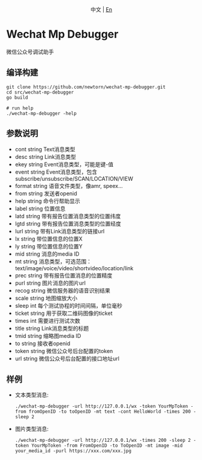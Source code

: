 <p align="center">中文 | <a href="./doc/README-en_US.md">En</a>

# Wechat Mp Debugger

微信公众号调试助手

## 编译构建
```shell
git clone https://github.com/newtorn/wechat-mp-debugger.git
cd src/wechat-mp-debugger
go build

# run help
./wechat-mp-debugger -help
```



## 参数说明

  - cont string
    	Text消息类型
  - desc string
    	Link消息类型
  - ekey string
    	Event消息类型，可能是键-值
  - event string
    	Event消息类型，包含subscribe/unsubscribe/SCAN/LOCATION/VIEW
  - format string
    	语音文件类型，像amr, speex...
  - from string
    	发送者openid
  - help string
    	命令行帮助显示
  - label string
    	位置信息
  - latd string
    	带有报告位置消息类型的位置纬度
  - lgtd string
    	带有报告位置消息类型的位置经度
  - lurl string
    	带有Link消息类型的链接url
  - lx string
    	带位置信息的位置X
  - ly string
    	带位置信息的位置Y
  - mid string
    	消息的media ID
  - mt string
    	消息类型，可选范围：text/image/voice/video/shortvideo/location/link
  - prec string
    	带有报告位置消息的位置精度
  - purl string
    	图片消息的图片url
  - recog string
    	微信服务器的语音识别结果
  - scale string
    	地图缩放大小
  - sleep int
    	每个测试协程的时间间隔，单位毫秒
  - ticket string
    	用于获取二维码图像的ticket
  - times int
    	需要进行测试次数
  - title string
    	Link消息类型的标题
  - tmid string
    	缩略图media ID
  - to string
    	接收者openid
  - token string
    	微信公众号后台配置的token
  - url string
    	微信公众号后台配置的接口地址url



## 样例

- 文本类型消息:
  ```shell
  ./wechat-mp-debugger -url http://127.0.0.1/wx -token YourMpToken -from fromOpenID -to toOpenID -mt text -cont HelloWorld -times 200 -sleep 2
  ```

- 图片类型消息:
  ```shell
  ./wechat-mp-debugger -url http://127.0.0.1/wx -times 200 -sleep 2 -token YourMpToken -from FromOpenID -to ToOpenID -mt image -mid your_media_id -purl https://xxx.com/xxx.jpg
  ```

